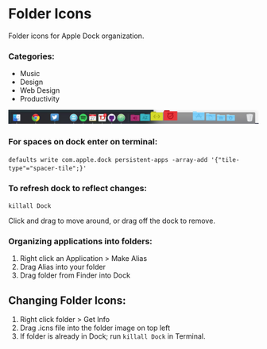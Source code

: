 # Folder Icons
Folder icons for Apple Dock organization.

### Categories:
* Music
* Design
* Web Design
* Productivity

![alt text](preview.png "Folder Icon Preview")


### For spaces on dock enter on terminal:
``` defaults write com.apple.dock persistent-apps -array-add '{"tile-type"="spacer-tile";}' ```


### To refresh dock to reflect changes:

``` killall Dock ```

Click and drag to move around, or drag off the dock to remove.


### Organizing applications into folders:
1. Right click an Application > Make Alias
1. Drag Alias into your folder
1. Drag folder from Finder into Dock

## Changing Folder Icons:
1. Right click folder > Get Info
1. Drag .icns file into the folder image on top left
1. If folder is already in Dock; run ```killall Dock``` in Terminal.
